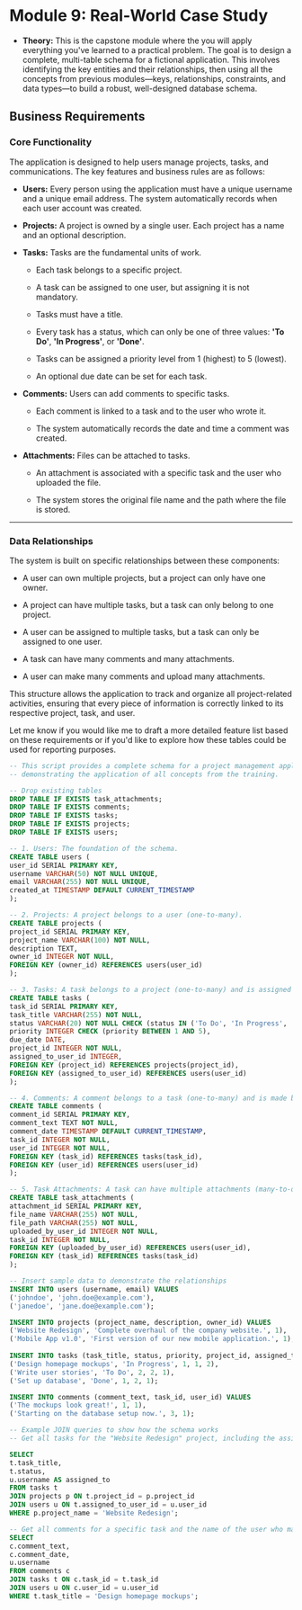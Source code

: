 # **Module 9: Real-World Case Study**

- **Theory:** This is the capstone module where the you will apply everything you've learned to a practical problem. The goal is to design a complete, multi-table schema for a fictional application. This involves identifying the key entities and their relationships, then using all the concepts from previous modules—keys, relationships, constraints, and data types—to build a robust, well-designed database schema.
    
## Business Requirements

### **Core Functionality**

The application is designed to help users manage projects, tasks, and communications. The key features and business rules are as follows:

- **Users:** Every person using the application must have a unique username and a unique email address. The system automatically records when each user account was created.
    
- **Projects:** A project is owned by a single user. Each project has a name and an optional description.
    
- **Tasks:** Tasks are the fundamental units of work.
    
    - Each task belongs to a specific project.
        
    - A task can be assigned to one user, but assigning it is not mandatory.
        
    - Tasks must have a title.
        
    - Every task has a status, which can only be one of three values: **'To Do'**, **'In Progress'**, or **'Done'**.
        
    - Tasks can be assigned a priority level from 1 (highest) to 5 (lowest).
        
    - An optional due date can be set for each task.
        
- **Comments:** Users can add comments to specific tasks.
    
    - Each comment is linked to a task and to the user who wrote it.
        
    - The system automatically records the date and time a comment was created.
        
- **Attachments:** Files can be attached to tasks.
    
    - An attachment is associated with a specific task and the user who uploaded the file.
        
    - The system stores the original file name and the path where the file is stored.
        

---

### **Data Relationships**

The system is built on specific relationships between these components:

- A user can own multiple projects, but a project can only have one owner.
    
- A project can have multiple tasks, but a task can only belong to one project.
    
- A user can be assigned to multiple tasks, but a task can only be assigned to one user.
    
- A task can have many comments and many attachments.
    
- A user can make many comments and upload many attachments.
    

This structure allows the application to track and organize all project-related activities, ensuring that every piece of information is correctly linked to its respective project, task, and user.

Let me know if you would like me to draft a more detailed feature list based on these requirements or if you'd like to explore how these tables could be used for reporting purposes.

    

```SQL
-- This script provides a complete schema for a project management application,
-- demonstrating the application of all concepts from the training.

-- Drop existing tables
DROP TABLE IF EXISTS task_attachments;
DROP TABLE IF EXISTS comments;
DROP TABLE IF EXISTS tasks;
DROP TABLE IF EXISTS projects;
DROP TABLE IF EXISTS users;

-- 1. Users: The foundation of the schema.
CREATE TABLE users (
user_id SERIAL PRIMARY KEY,
username VARCHAR(50) NOT NULL UNIQUE,
email VARCHAR(255) NOT NULL UNIQUE,
created_at TIMESTAMP DEFAULT CURRENT_TIMESTAMP
);

-- 2. Projects: A project belongs to a user (one-to-many).
CREATE TABLE projects (
project_id SERIAL PRIMARY KEY,
project_name VARCHAR(100) NOT NULL,
description TEXT,
owner_id INTEGER NOT NULL,
FOREIGN KEY (owner_id) REFERENCES users(user_id)
);

-- 3. Tasks: A task belongs to a project (one-to-many) and is assigned to a user (one-to-one).
CREATE TABLE tasks (
task_id SERIAL PRIMARY KEY,
task_title VARCHAR(255) NOT NULL,
status VARCHAR(20) NOT NULL CHECK (status IN ('To Do', 'In Progress', 'Done')),
priority INTEGER CHECK (priority BETWEEN 1 AND 5),
due_date DATE,
project_id INTEGER NOT NULL,
assigned_to_user_id INTEGER,
FOREIGN KEY (project_id) REFERENCES projects(project_id),
FOREIGN KEY (assigned_to_user_id) REFERENCES users(user_id)
);

-- 4. Comments: A comment belongs to a task (one-to-many) and is made by a user (one-to-many).
CREATE TABLE comments (
comment_id SERIAL PRIMARY KEY,
comment_text TEXT NOT NULL,
comment_date TIMESTAMP DEFAULT CURRENT_TIMESTAMP,
task_id INTEGER NOT NULL,
user_id INTEGER NOT NULL,
FOREIGN KEY (task_id) REFERENCES tasks(task_id),
FOREIGN KEY (user_id) REFERENCES users(user_id)
);

-- 5. Task Attachments: A task can have multiple attachments (many-to-one).
CREATE TABLE task_attachments (
attachment_id SERIAL PRIMARY KEY,
file_name VARCHAR(255) NOT NULL,
file_path VARCHAR(255) NOT NULL,
uploaded_by_user_id INTEGER NOT NULL,
task_id INTEGER NOT NULL,
FOREIGN KEY (uploaded_by_user_id) REFERENCES users(user_id),
FOREIGN KEY (task_id) REFERENCES tasks(task_id)
);

-- Insert sample data to demonstrate the relationships
INSERT INTO users (username, email) VALUES
('johndoe', 'john.doe@example.com'),
('janedoe', 'jane.doe@example.com');

INSERT INTO projects (project_name, description, owner_id) VALUES
('Website Redesign', 'Complete overhaul of the company website.', 1),
('Mobile App v1.0', 'First version of our new mobile application.', 1);
  
INSERT INTO tasks (task_title, status, priority, project_id, assigned_to_user_id) VALUES
('Design homepage mockups', 'In Progress', 1, 1, 2),
('Write user stories', 'To Do', 2, 2, 1),
('Set up database', 'Done', 1, 2, 1);

INSERT INTO comments (comment_text, task_id, user_id) VALUES
('The mockups look great!', 1, 1),
('Starting on the database setup now.', 3, 1);

-- Example JOIN queries to show how the schema works
-- Get all tasks for the "Website Redesign" project, including the assigned user's name

SELECT
t.task_title,
t.status,
u.username AS assigned_to
FROM tasks t
JOIN projects p ON t.project_id = p.project_id
JOIN users u ON t.assigned_to_user_id = u.user_id
WHERE p.project_name = 'Website Redesign';

-- Get all comments for a specific task and the name of the user who made the comment
SELECT
c.comment_text,
c.comment_date,
u.username
FROM comments c
JOIN tasks t ON c.task_id = t.task_id
JOIN users u ON c.user_id = u.user_id
WHERE t.task_title = 'Design homepage mockups';
```

